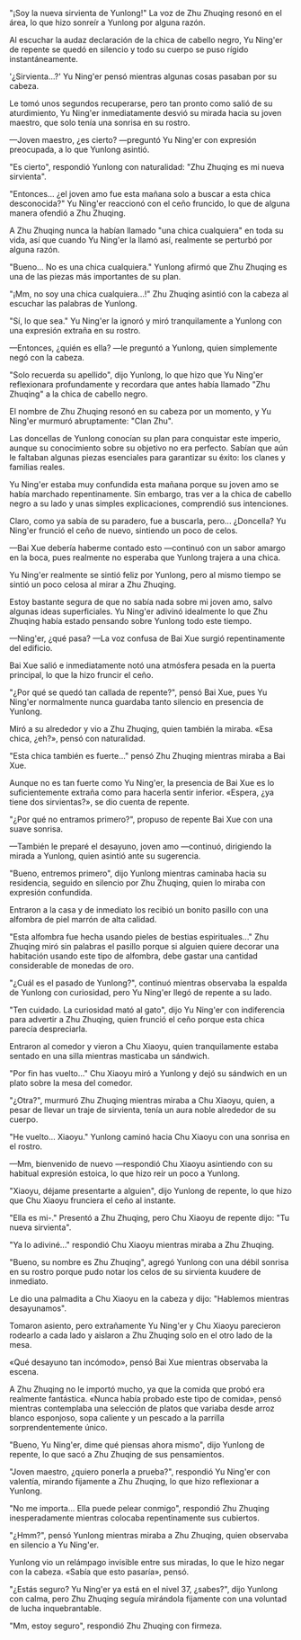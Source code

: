 
"¡Soy la nueva sirvienta de Yunlong!" La voz de Zhu Zhuqing resonó en el área, lo que hizo sonreír a Yunlong por alguna razón.

Al escuchar la audaz declaración de la chica de cabello negro, Yu Ning'er de repente se quedó en silencio y todo su cuerpo se puso rígido instantáneamente.

'¿Sirvienta...?' Yu Ning'er pensó mientras algunas cosas pasaban por su cabeza.

Le tomó unos segundos recuperarse, pero tan pronto como salió de su aturdimiento, Yu Ning'er inmediatamente desvió su mirada hacia su joven maestro, que solo tenía una sonrisa en su rostro.

—Joven maestro, ¿es cierto? —preguntó Yu Ning'er con expresión preocupada, a lo que Yunlong asintió.

"Es cierto", respondió Yunlong con naturalidad: "Zhu Zhuqing es mi nueva sirvienta".

"Entonces... ¿el joven amo fue esta mañana solo a buscar a esta chica desconocida?" Yu Ning'er reaccionó con el ceño fruncido, lo que de alguna manera ofendió a Zhu Zhuqing.

A Zhu Zhuqing nunca la habían llamado "una chica cualquiera" en toda su vida, así que cuando Yu Ning'er la llamó así, realmente se perturbó por alguna razón.

"Bueno... No es una chica cualquiera." Yunlong afirmó que Zhu Zhuqing es una de las piezas más importantes de su plan.

"¡Mm, no soy una chica cualquiera...!" Zhu Zhuqing asintió con la cabeza al escuchar las palabras de Yunlong.

"Sí, lo que sea." Yu Ning'er la ignoró y miró tranquilamente a Yunlong con una expresión extraña en su rostro.

—Entonces, ¿quién es ella? —le preguntó a Yunlong, quien simplemente negó con la cabeza.

"Solo recuerda su apellido", dijo Yunlong, lo que hizo que Yu Ning'er reflexionara profundamente y recordara que antes había llamado "Zhu Zhuqing" a la chica de cabello negro.

El nombre de Zhu Zhuqing resonó en su cabeza por un momento, y Yu Ning'er murmuró abruptamente: "Clan Zhu".

Las doncellas de Yunlong conocían su plan para conquistar este imperio, aunque su conocimiento sobre su objetivo no era perfecto. Sabían que aún le faltaban algunas piezas esenciales para garantizar su éxito: los clanes y familias reales.

Yu Ning'er estaba muy confundida esta mañana porque su joven amo se había marchado repentinamente. Sin embargo, tras ver a la chica de cabello negro a su lado y unas simples explicaciones, comprendió sus intenciones.

Claro, como ya sabía de su paradero, fue a buscarla, pero... ¿Doncella? Yu Ning'er frunció el ceño de nuevo, sintiendo un poco de celos.

—Bai Xue debería haberme contado esto —continuó con un sabor amargo en la boca, pues realmente no esperaba que Yunlong trajera a una chica.

Yu Ning'er realmente se sintió feliz por Yunlong, pero al mismo tiempo se sintió un poco celosa al mirar a Zhu Zhuqing.

Estoy bastante segura de que no sabía nada sobre mi joven amo, salvo algunas ideas superficiales. Yu Ning'er adivinó idealmente lo que Zhu Zhuqing había estado pensando sobre Yunlong todo este tiempo.

—Ning'er, ¿qué pasa? —La voz confusa de Bai Xue surgió repentinamente del edificio.

Bai Xue salió e inmediatamente notó una atmósfera pesada en la puerta principal, lo que la hizo fruncir el ceño.

"¿Por qué se quedó tan callada de repente?", pensó Bai Xue, pues Yu Ning'er normalmente nunca guardaba tanto silencio en presencia de Yunlong.

Miró a su alrededor y vio a Zhu Zhuqing, quien también la miraba. «Esa chica, ¿eh?», pensó con naturalidad.

"Esta chica también es fuerte..." pensó Zhu Zhuqing mientras miraba a Bai Xue.

Aunque no es tan fuerte como Yu Ning'er, la presencia de Bai Xue es lo suficientemente extraña como para hacerla sentir inferior. «Espera, ¿ya tiene dos sirvientas?», se dio cuenta de repente.

"¿Por qué no entramos primero?", propuso de repente Bai Xue con una suave sonrisa.

—También le preparé el desayuno, joven amo —continuó, dirigiendo la mirada a Yunlong, quien asintió ante su sugerencia.

"Bueno, entremos primero", dijo Yunlong mientras caminaba hacia su residencia, seguido en silencio por Zhu Zhuqing, quien lo miraba con expresión confundida.

Entraron a la casa y de inmediato los recibió un bonito pasillo con una alfombra de piel marrón de alta calidad.

"Esta alfombra fue hecha usando pieles de bestias espirituales..." Zhu Zhuqing miró sin palabras el pasillo porque si alguien quiere decorar una habitación usando este tipo de alfombra, debe gastar una cantidad considerable de monedas de oro.

"¿Cuál es el pasado de Yunlong?", continuó mientras observaba la espalda de Yunlong con curiosidad, pero Yu Ning'er llegó de repente a su lado.

"Ten cuidado. La curiosidad mató al gato", dijo Yu Ning'er con indiferencia para advertir a Zhu Zhuqing, quien frunció el ceño porque esta chica parecía despreciarla.

Entraron al comedor y vieron a Chu Xiaoyu, quien tranquilamente estaba sentado en una silla mientras masticaba un sándwich.

"Por fin has vuelto..." Chu Xiaoyu miró a Yunlong y dejó su sándwich en un plato sobre la mesa del comedor.

"¿Otra?", murmuró Zhu Zhuqing mientras miraba a Chu Xiaoyu, quien, a pesar de llevar un traje de sirvienta, tenía un aura noble alrededor de su cuerpo.

"He vuelto... Xiaoyu." Yunlong caminó hacia Chu Xiaoyu con una sonrisa en el rostro.

—Mm, bienvenido de nuevo —respondió Chu Xiaoyu asintiendo con su habitual expresión estoica, lo que hizo reír un poco a Yunlong.

"Xiaoyu, déjame presentarte a alguien", dijo Yunlong de repente, lo que hizo que Chu Xiaoyu frunciera el ceño al instante.

"Ella es mi-." Presentó a Zhu Zhuqing, pero Chu Xiaoyu de repente dijo: "Tu nueva sirvienta".

"Ya lo adiviné..." respondió Chu Xiaoyu mientras miraba a Zhu Zhuqing.

"Bueno, su nombre es Zhu Zhuqing", agregó Yunlong con una débil sonrisa en su rostro porque pudo notar los celos de su sirvienta kuudere de inmediato.

Le dio una palmadita a Chu Xiaoyu en la cabeza y dijo: "Hablemos mientras desayunamos".

Tomaron asiento, pero extrañamente Yu Ning'er y Chu Xiaoyu parecieron rodearlo a cada lado y aislaron a Zhu Zhuqing solo en el otro lado de la mesa.

«Qué desayuno tan incómodo», pensó Bai Xue mientras observaba la escena.

A Zhu Zhuqing no le importó mucho, ya que la comida que probó era realmente fantástica. «Nunca había probado este tipo de comida», pensó mientras contemplaba una selección de platos que variaba desde arroz blanco esponjoso, sopa caliente y un pescado a la parrilla sorprendentemente único.

"Bueno, Yu Ning'er, dime qué piensas ahora mismo", dijo Yunlong de repente, lo que sacó a Zhu Zhuqing de sus pensamientos.

"Joven maestro, ¿quiero ponerla a prueba?", respondió Yu Ning'er con valentía, mirando fijamente a Zhu Zhuqing, lo que hizo reflexionar a Yunlong.

"No me importa... Ella puede pelear conmigo", respondió Zhu Zhuqing inesperadamente mientras colocaba repentinamente sus cubiertos.

"¿Hmm?", pensó Yunlong mientras miraba a Zhu Zhuqing, quien observaba en silencio a Yu Ning'er.

Yunlong vio un relámpago invisible entre sus miradas, lo que le hizo negar con la cabeza. «Sabía que esto pasaría», pensó.

"¿Estás seguro? Yu Ning'er ya está en el nivel 37, ¿sabes?", dijo Yunlong con calma, pero Zhu Zhuqing seguía mirándola fijamente con una voluntad de lucha inquebrantable.

"Mm, estoy seguro", respondió Zhu Zhuqing con firmeza.